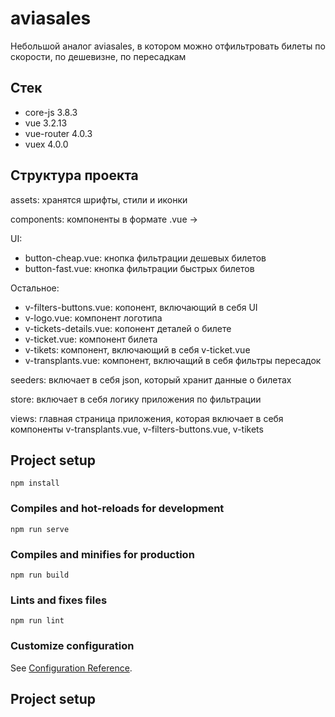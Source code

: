 # aviasales

Небольшой аналог aviasales, в котором можно отфильтровать билеты по скорости, по дешевизне, по пересадкам

## Стек

- core-js 3.8.3
- vue 3.2.13
- vue-router 4.0.3
- vuex 4.0.0

## Структура проекта

assets: хранятся шрифты, стили и иконки

components: компоненты в формате .vue ->

UI:
- button-cheap.vue: кнопка фильтрации дешевых билетов
- button-fast.vue: кнопка фильтрации быстрых билетов

Остальное:

- v-filters-buttons.vue: копонент, включающий в себя UI
- v-logo.vue: компонент логотипа
- v-tickets-details.vue: копонент деталей о билете
- v-ticket.vue: компонент билета
- v-tikets: компонент, включающий в себя v-ticket.vue
- v-transplants.vue: компонент, включащий в себя фильтры пересадок

seeders: включает в себя json, который хранит данные о билетах

store: включает в себя логику приложения по фильтрации

views: главная страница приложения, которая включает в себя компоненты v-transplants.vue, v-filters-buttons.vue, v-tikets

## Project setup
```
npm install
```

### Compiles and hot-reloads for development
```
npm run serve
```

### Compiles and minifies for production
```
npm run build
```

### Lints and fixes files
```
npm run lint
```

### Customize configuration
See [Configuration Reference](https://cli.vuejs.org/config/).

## Project setup
